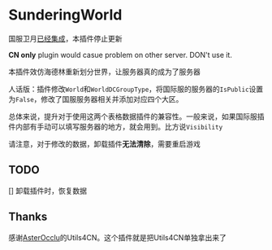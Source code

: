 # SunderingWorld

国服卫月[已经集成](https://github.com/ottercorp/Dalamud/commit/b9c193d13c1f65c9675b92798a83848519b05998)，本插件停止更新

**CN only** plugin would casue problem on other server. DON't use it.

本插件效仿海德林重新划分世界，让服务器真的成为了服务器

人话版：插件修改`World`和`WorldDCGroupType`，将国际服的服务器的`IsPublic`设置为`False`，修改了国服服务器相关并添加对应四个大区。

总体来说，提升对于使用这两个表格数据插件的兼容性。一般来说，如果国际服插件内部有手动可以填写服务器的地方，就会用到。比方说`Visibility`

请注意，对于修改的数据，卸载插件**无法清除**，需要重启游戏

## TODO

[] 卸载插件时，恢复数据

## Thanks

感谢[AsterOcclu](https://github.com/AsterOcclu)的Utils4CN。这个插件就是把Utils4CN单独拿出来了
